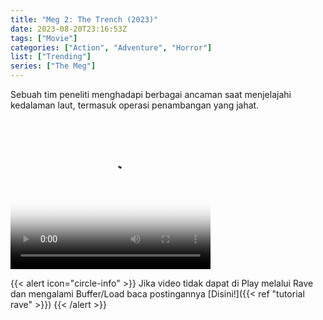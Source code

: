 ```yaml
---
title: "Meg 2: The Trench (2023)"
date: 2023-08-20T23:16:53Z
tags: ["Movie"]
categories: ["Action", "Adventure", "Horror"]
list: ["Trending"]
series: ["The Meg"]
---
```

Sebuah tim peneliti menghadapi berbagai ancaman saat menjelajahi kedalaman laut, termasuk operasi penambangan yang jahat.

<video width="320" height="240" poster="https://www.themoviedb.org/t/p/original/8pjWz2lt29KyVGoq1mXYu6Br7dE.jpg" controls>
   <source src="https://kp3d-my.sharepoint.com/personal/ryoo_kp3d_onmicrosoft_com/_layouts/15/download.aspx?share=EXMbtd77qP1KptMWyYWmlDkBN7Y4kH8RvowXt40PySG2zQ" type="video/mp4">
</video>

{{< alert icon="circle-info" >}}
Jika video tidak dapat di Play melalui Rave dan mengalami Buffer/Load baca postingannya [Disini!]({{< ref "tutorial rave" >}})
{{< /alert >}}